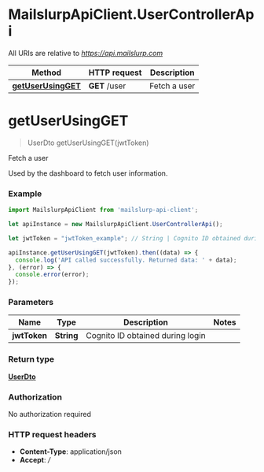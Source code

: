 # MailslurpApiClient.UserControllerApi

All URIs are relative to *https://api.mailslurp.com*

Method | HTTP request | Description
------------- | ------------- | -------------
[**getUserUsingGET**](UserControllerApi.md#getUserUsingGET) | **GET** /user | Fetch a user


<a name="getUserUsingGET"></a>
# **getUserUsingGET**
> UserDto getUserUsingGET(jwtToken)

Fetch a user

Used by the dashboard to fetch user information.

### Example
```javascript
import MailslurpApiClient from 'mailslurp-api-client';

let apiInstance = new MailslurpApiClient.UserControllerApi();

let jwtToken = "jwtToken_example"; // String | Cognito ID obtained during login

apiInstance.getUserUsingGET(jwtToken).then((data) => {
  console.log('API called successfully. Returned data: ' + data);
}, (error) => {
  console.error(error);
});

```

### Parameters

Name | Type | Description  | Notes
------------- | ------------- | ------------- | -------------
 **jwtToken** | **String**| Cognito ID obtained during login | 

### Return type

[**UserDto**](UserDto.md)

### Authorization

No authorization required

### HTTP request headers

 - **Content-Type**: application/json
 - **Accept**: */*


